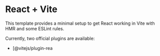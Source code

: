 # React + Vite

This template provides a minimal setup to get React working in Vite with HMR and some ESLint rules.

Currently, two official plugins are available:

- [@vitejs/plugin-rea